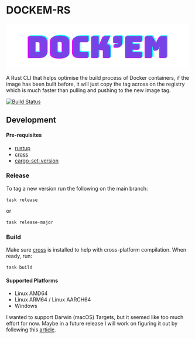 # DOCKEM-RS

![Dockem](docs/logo.png)

A Rust CLI that helps optimise the build process of Docker containers, if the image has
been built before, it will just
copy the tag across on the registry which is much faster than pulling and pushing to the
new image tag.

[![Build Status](https://github.com/LynchSKM/dockem-rs/actions/workflows/build.yaml/badge.svg?branch=main)](https://github.com/LynchSKM/dockem-rs/actions/workflows/build.yaml)

## Development

#### Pre-requisites

* [rustup](https://rustup.rs/#)
* [cross](https://github.com/cross-rs/cross)
* [cargo-set-version](https://crates.io/crates/cargo-set-version)

### Release

To tag a new version run the following on the main branch:

```shell
task release
```

or

```shell
task release-major
```

### Build

Make sure [cross](https://github.com/cross-rs/cross) is installed to help with
cross-platform compilation. When ready, run:

```shell
task build
```

#### Supported Platforms

* Linux AMD64
* Linux ARM64 / Linux AARCH64
* Windows

I wanted to support Darwin (macOS) Targets, but it seemed like too much effort for now.
Maybe in a future release I will work on figuring it out by following
this [article](https://blog.crafteo.io/2024/02/29/my-rust-cross-compilation-journey/).
